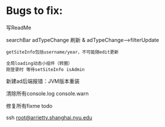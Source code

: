 # Bugs to fix:

写ReadMe

searchBar adTypeChange 刷新 & adTypeChange-->filterUpdate

    getSiteInfo包括username/year，不可能随edit更新

    全局loading动态小组件（转圈）
    刚登录时 等待setSiteInfo isAdmin

新建ad后端报错：JVM版本重装

清除所有console.log console.warn

修复所有fixme todo


ssh root@arrietty.shanghai.nyu.edu
